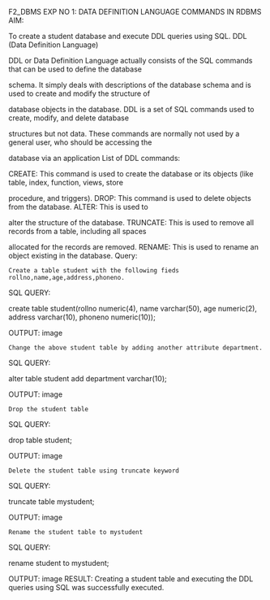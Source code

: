 F2_DBMS
EXP NO 1: DATA DEFINITION LANGUAGE COMMANDS IN RDBMS
AIM:

To create a student database and execute DDL queries using SQL.
DDL (Data Definition Language)

DDL or Data Definition Language actually consists of the SQL commands that can be used to define the database

schema. It simply deals with descriptions of the database schema and is used to create and modify the structure of

database objects in the database. DDL is a set of SQL commands used to create, modify, and delete database

structures but not data. These commands are normally not used by a general user, who should be accessing the

database via an application
List of DDL commands:

CREATE: This command is used to create the database or its objects (like table, index, function, views, store

procedure, and triggers). DROP: This command is used to delete objects from the database. ALTER: This is used to

alter the structure of the database. TRUNCATE: This is used to remove all records from a table, including all spaces

allocated for the records are removed. RENAME: This is used to rename an object existing in the database.
Query:

    Create a table student with the following fieds rollno,name,age,address,phoneno.

SQL QUERY:

create table student(rollno numeric(4), name varchar(50), age numeric(2), address varchar(10), phoneno numeric(10));

OUTPUT:
image

    Change the above student table by adding another attribute department.

SQL QUERY:

alter table student add department varchar(10);

OUTPUT:
image

    Drop the student table

SQL QUERY:

drop table student;

OUTPUT:
image

    Delete the student table using truncate keyword

SQL QUERY:

truncate table mystudent;

OUTPUT:
image

    Rename the student table to mystudent

SQL QUERY:

rename student to mystudent;

OUTPUT:
image
RESULT:
Creating a student table and executing the DDL queries using SQL was successfully executed.
